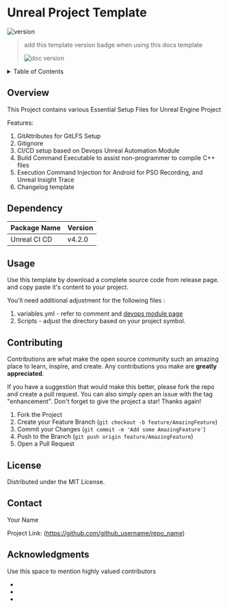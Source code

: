 # Unreal Project Template

![version](https://img.shields.io/badge/Version-0.2.0-brightgreen)

> add this template version badge when using this docs template
>
> ![doc version](https://img.shields.io/badge/Docs_Template-0.2.0-brightgreen)

<!-- TABLE OF CONTENTS -->
<details>
  <summary>Table of Contents</summary>
  1. [Overview](#overview)
  1. [Dependency](#dependency)
  1. [Contributing](#contributing)
  1. [License](#license)
  1. [Contact](#contact)
  1. [acknowledgements](#acknowledgements)
</details>

<!-- ABOUT THE PROJECT -->

## Overview

This Project contains various Essential Setup Files for Unreal Engine Project

Features:

1. GitAttributes for GitLFS Setup
2. Gitignore
3. CI/CD setup based on Devops Unreal Automation Module
4. Build Command Executable to assist non-programmer to compile C++ files
5. Execution Command Injection for Android for PSO Recording, and Unreal Insight Trace
6. Changelog template

## Dependency

| Package Name | Version |
| ------------ | ------- |
| Unreal CI CD | v4.2.0  |

<!-- USAGE EXAMPLES -->

## Usage

Use this template by download a complete source code from release page. and copy paste it's content to your project.

You'll need additional adjustment for the following files :

1. variables.yml - refer to comment and [devops module page](https://gategit-v16.agate.id/devops/module/unreal)
2. Scripts - adjust the directory based on your project symbol.


<!-- CONTRIBUTING -->

## Contributing

Contributions are what make the open source community such an amazing place to learn, inspire, and create. Any contributions you make are **greatly appreciated**.

If you have a suggestion that would make this better, please fork the repo and create a pull request. You can also simply open an issue with the tag "enhancement".
Don't forget to give the project a star! Thanks again!

1. Fork the Project
2. Create your Feature Branch (`git checkout -b feature/AmazingFeature`)
3. Commit your Changes (`git commit -m 'Add some AmazingFeature'`)
4. Push to the Branch (`git push origin feature/AmazingFeature`)
5. Open a Pull Request

<!-- LICENSE -->

## License

Distributed under the MIT License.

<!-- CONTACT -->

## Contact

Your Name

Project Link: (https://github.com/github_username/repo_name)

<!-- ACKNOWLEDGMENTS -->

## Acknowledgments

Use this space to mention highly valued contributors

- []()
- []()
- []()
